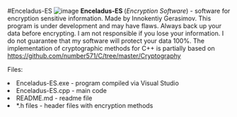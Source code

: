 #Enceladus-ES
![image](https://user-images.githubusercontent.com/99981781/177493706-37f8a4da-103a-4898-8473-c2d51da3c453.png)
<b>Enceladus-ES </b>(<i>Encryption Software</i>) - software for encryption sensitive information. Made by Innokentiy Gerasimov.
This program is under development and may have flaws.
Always back up your data before encrypting. I am not responsible if you lose your information.
I do not guarantee that my software will protect your data 100%.
The implementation of cryptographic methods for C++ is partially based on https://github.com/number571/C/tree/master/Cryptography
<p>Files:<li>Enceladus-ES.exe  - program compiled via Visual Studio </li><li>Enceladus-ES.cpp  - main code</li>
<li>README.md - readme file</li><li>*.h files - header files with encryption methods</li></p>
